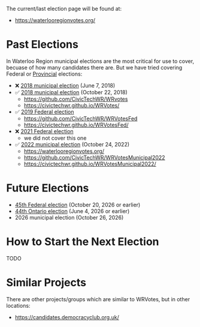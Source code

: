 The current/last election page will be found at:
* https://waterlooregionvotes.org/

# Past Elections

In Waterloo Region municipal elections are the most critical for use to cover, becuase of how many candidates there are. But we have tried covering Federal or [Provincial](https://en.wikipedia.org/wiki/List_of_Ontario_general_elections) elections:

* :x: [2018 municipal election](https://en.wikipedia.org/wiki/2018_Ontario_municipal_elections) (June 7, 2018)
* :white_check_mark: [2018 municipal election](https://en.wikipedia.org/wiki/2018_Ontario_municipal_elections) (October 22, 2018)
  - https://github.com/CivicTechWR/WRvotes
  - https://civictechwr.github.io/WRVotes/
* :white_check_mark: [2019 Federal election](https://en.wikipedia.org/wiki/2019_Canadian_federal_election)
  - https://github.com/CivicTechWR/WRVotesFed
  - https://civictechwr.github.io/WRVotesFed/
* :x: [2021 Federal election](https://en.wikipedia.org/wiki/2021_Canadian_federal_election)
  - we did not cover this one
* :white_check_mark: [2022 municipal election](https://en.wikipedia.org/wiki/2022_Ontario_municipal_elections) (October 24, 2022)
  - https://waterlooregionvotes.org/
  - https://github.com/CivicTechWR/WRVotesMunicipal2022
  - https://civictechwr.github.io/WRVotesMunicipal2022/

# Future Elections

* [45th Federal election](https://en.wikipedia.org/wiki/45th_Canadian_federal_election) (October 20, 2026 or earlier)
* [44th Ontario election](https://en.wikipedia.org/wiki/44th_Ontario_general_election) (June 4, 2026 or earlier)
* 2026 municipal election (October 26, 2026)

# How to Start the Next Election

TODO

# Similar Projects

There are other projects/groups which are similar to WRVotes, but in other locations:
* https://candidates.democracyclub.org.uk/